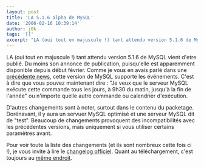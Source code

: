 ```yaml
---
layout: post
title: 'LA 5.1.6 alpha de MySQL'
date: '2006-02-16 10:39:14'
author: j0k
tags: '[]'
excerpt: "LA (oui tout en majuscule !) tant attendu version 5.1.6 de MySQL vient d'etre publié. Du moins son annonce de publication, puisqu'elle est apparemment disponible depuis début février.     \nComme je vous en avais parlé dans une [précédente news](http://www.j0k3r.net/news-mysql-5-1-5-alpha-1014.html), cette version de MySQL supporte les événements. C'est à      …"
---
```


LA (oui tout en majuscule !) tant attendu version 5.1.6 de MySQL vient d'etre publié. Du moins son annonce de publication, puisqu'elle est apparemment disponible depuis début février.
Comme je vous en avais parlé dans une [précédente news](http://www.j0k3r.net/news-mysql-5-1-5-alpha-1014.html), cette version de MySQL supporte les événements. C'est à dire que vous pouvez maintenant dire : &quot;Je veux que le serveur MySQL exécute cette commande tous les jours, à 9h30 du matin, jusqu'à la fin de l'année&quot; ou n'importe quelle autre commande ou calendrier d'exécution.

D'autres changements sont à noter, surtout dans le contenu du packetage. Dorénavant, il y aura un servuer MySQL optimisé et une serveur MySQL dit de &quot;test&quot;.   Beaucoup de changements provoquent des incompatibilités avec les précédentes versions, mais uniquement si vous utiliser certains paramètres avant.

Pour voir toute la liste des changements (et ils sont nombreux cette fois ci !), je vous invite à lire le [changelog officiel](http://dev.mysql.com/doc/refman/5.1/en/news-5-1-6.html). Quant au téléchargement, c'est toujours au [même endroit](http://dev.mysql.com/downloads/mysql/5.1.html).
